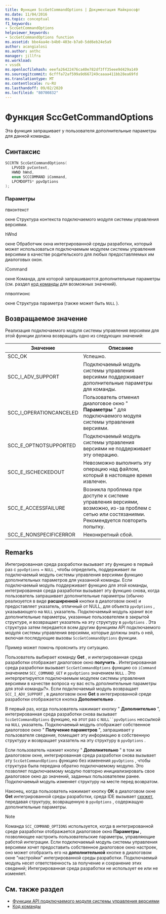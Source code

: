 ```yaml
---
title: Функция SccGetCommandOptions | Документация Майкрософт
ms.date: 11/04/2016
ms.topic: conceptual
f1_keywords:
- SccGetCommandOptions
helpviewer_keywords:
- SccGetCommandOptions function
ms.assetid: bbe4aa4e-b4b0-403e-b7a0-5dd6eb24e5a9
author: acangialosi
ms.author: anthc
manager: jillfra
ms.workload:
- vssdk
ms.openlocfilehash: eeefa26422476ca40e782df3ff35eee9d429a149
ms.sourcegitcommit: 6cfffa72af599a9d667249caaaa411bb28ea69fd
ms.translationtype: MT
ms.contentlocale: ru-RU
ms.lasthandoff: 09/02/2020
ms.locfileid: "80700832"
---
```

# <a name="sccgetcommandoptions-function"></a>Функция SccGetCommandOptions
Эта функция запрашивает у пользователя дополнительные параметры для данной команды.

## <a name="syntax"></a>Синтаксис

```cpp
SCCRTN SccGetCommandOptions(
   LPVOID pvContext,
   HWND hWnd,
   enum SCCCOMMAND iCommand,
   LPCMDOPTS* ppvOptions
);
```

### <a name="parameters"></a>Параметры
 пвконтекст

окне Структура контекста подключаемого модуля системы управления версиями.

 hWnd

окне Обработчик окна интегрированной среды разработки, который может использоваться подключаемым модулем системы управления версиями в качестве родительского для любых предоставляемых им диалоговых окон.

 iCommand

окне Команда, для которой запрашиваются дополнительные параметры (см. раздел [код команды](../extensibility/command-code-enumerator.md) для возможных значений).

 ппвоптионс

окне Структура параметра (также может быть `NULL` ).

## <a name="return-value"></a>Возвращаемое значение
 Реализация подключаемого модуля системы управления версиями для этой функции должна возвращать одно из следующих значений:

|Значение|Описание|
|-----------|-----------------|
|SCC_OK|Успешно.|
|SCC_I_ADV_SUPPORT|Подключаемый модуль системы управления версиями поддерживает дополнительные параметры для команды.|
|SCC_I_OPERATIONCANCELED|Пользователь отменил диалоговое окно " **Параметры** " для подключаемого модуля системы управления версиями.|
|SCC_E_OPTNOTSUPPORTED|Подключаемый модуль системы управления версиями не поддерживает эту операцию.|
|SCC_E_ISCHECKEDOUT|Невозможно выполнить эту операцию над файлом, который в настоящее время извлечен.|
|SCC_E_ACCESSFAILURE|Возникла проблема при доступе к системе управления версиями, возможно, из-за проблем с сетью или состязаниями. Рекомендуется повторить попытку.|
|SCC_E_NONSPECIFICERROR|Неконкретный сбой.|

## <a name="remarks"></a>Remarks
 Интегрированная среда разработки вызывает эту функцию в первый раз с `ppvOptions` = `NULL` , чтобы определить, поддерживает ли подключаемый модуль системы управления версиями функцию дополнительных параметров для указанной команды. Если подключаемый модуль поддерживает функцию для этой команды, интегрированная среда разработки вызывает эту функцию снова, когда пользователь запрашивает дополнительные параметры (обычно реализуется в виде **расширенной** кнопки в диалоговом окне) и предоставляет указатель, отличный от NULL, для объекта `ppvOptions` , указывающего на `NULL` указатель. Подключаемый модуль хранит все дополнительные параметры, указанные пользователем в закрытой структуре, и возвращает указатель на эту структуру в `ppvOptions` . Эта структура затем передается всем другим функциям API подключаемого модуля системы управления версиями, которые должны знать о ней, включая последующие вызовы `SccGetCommandOptions` функции.

 Пример может помочь прояснить эту ситуацию.

 Пользователь выбирает команду **Get** , и интегрированная среда разработки отображает диалоговое окно **получить** . Интегрированная среда разработки вызывает `SccGetCommandOptions` функцию со `iCommand` значением `SCC_COMMAND_GET` и `ppvOptions` значением `NULL` . Это интерпретируется подключаемым модулем системы управления версиями в качестве вопроса «у вас есть дополнительные параметры для этой команды?». Если подключаемый модуль возвращает `SCC_I_ADV_SUPPORT` , в диалоговом окне **Get** в интегрированной среде разработки отображается кнопка **Дополнительно** .

 В первый раз, когда пользователь нажимает кнопку " **Дополнительно** ", интегрированная среда разработки снова вызывает `SccGetCommandOptions` функцию, на этот раз с `NULL``ppvOptions` нессылкой на `NULL` указатель. Подключаемый модуль отображает собственное диалоговое окно " **Получение параметров** ", запрашивает у пользователя сведения, помещает эту информацию в собственную структуру и возвращает указатель на эту структуру в `ppvOptions` .

 Если пользователь нажмет кнопку " **Дополнительно** " в том же диалоговом окне, интегрированная среда разработки снова вызывает эту `SccGetCommandOptions` функцию без изменения `ppvOptions` , чтобы структура была передана обратно подключаемому модулю. Это позволяет подключаемому модулю повторно инициализировать свое диалоговое окно до значений, заданных пользователем ранее. Подключаемый модуль изменяет структуру на месте перед возвратом.

 Наконец, когда пользователь нажимает кнопку **ОК** в диалоговом окне **Get** интегрированной среды разработки, среда IDE вызывает [сккжет](../extensibility/sccget-function.md), передавая структуру, возвращенную в `ppvOptions` , содержащую дополнительные параметры.

> [!NOTE]
> Команда `SCC_COMMAND_OPTIONS` используется, когда в интегрированной среде разработки отображается диалоговое окно **Параметры** , позволяющее настроить пользовательские параметры, управляющие работой интеграции. Если подключаемый модуль системы управления версиями хочет предоставить собственное диалоговое окно настроек, оно может отобразить его на **дополнительной** кнопке в диалоговом окне "настройки" интегрированной среды разработки. Подключаемый модуль несет ответственность за получение и сохранение этих сведений; Интегрированная среда разработки не использует ее или не изменяет.

## <a name="see-also"></a>См. также раздел
- [Функции API подключаемого модуля системы управления версиями](../extensibility/source-control-plug-in-api-functions.md)
- [Код команды](../extensibility/command-code-enumerator.md)
